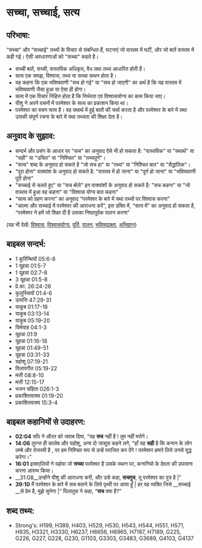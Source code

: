 # सच्चा, सच्चाई, सत्य #

## परिभाषा: ##

“सच्चा” और “सच्चाई” तथ्यों के विचार से संबन्धित हैं, घटनाएं जो वास्तव में घटीं, और जो बातें वास्तव में कही गई। ऐसी अवधारणाओं को "सच्चा" कहते है।

* सच्ची बातें, सच्ची, वास्तविक अधिकृत, वैध तथा तथ्य आधारित होती हैं।
* सत्य एक समझ, विश्वास, तथ्य या सच्चा कथन होता है।
* यह कहना कि एक भविष्यवाणी "सच हो गई" या "सच हो जाएगी" का अर्थ है कि यह वास्तव में भविष्यवाणी जैसा हुआ या ऐसा ही होगा।
* सत्य में एक विचार निहित्त होता है कि निर्भरता एवं विश्वासयोग्य का काम किया जाए।
* यीशु ने अपने वचनों में परमेश्वर के सत्य का प्रकाशन किया था।
* परमेश्वर का वचन सत्य है। वह यथार्थ में हुई बातों की चर्चा करता है और परमेश्वर के बारे में तथा उसकी संपूर्ण रचना के बारे में यथा तथ्यता की शिक्षा देता है।

## अनुवाद के सुझाव: ##

* सन्दर्भ और प्रसंग के आधार पर "सच" का अनुवाद ऐसे भी हो सकता है: "वास्तविक" या "यथार्थ" या "सही" या "उचित" या "निश्चित" या "तथ्यपूर्ण"।
* "सत्य" शब्द के अनुवाद हो सकते है "जो सच हा" या "तथ्य" या "निश्चित बात" या "सैद्धांतिक"।
* "पूरा होना" वाक्यांश के अनुवाद हो सकते है: "वास्तव में हो जाना" या "पूर्ण हो जाना" या "भविष्यवाणी पूरी होना"
* "सच्चाई से चलते हुए" या "सच बोले" इन वाक्यांशों के अनुवाद हो सकते है: "सच कहना" या "जो वास्तव में हुआ वह कहना" या "विश्वास योग्य बात कहना"
* “सत्य को ग्रहण करना” का अनुवाद “परमेश्वर के बारे में यथा तथ्यों पर विश्वास करना”
* “आत्मा और सच्चाई में परमेश्वर की आराधना करें”, इस उक्ति में, “सत्य में” का अनुवाद हो सकता है, “परमेश्वर ने हमें जो शिक्षा दी है उसका निष्ठापूर्वक पालन करना”

(यह भी देखें: [विश्वास](../believe.md), [विश्वासयोग्य](../faithful.md), [पूर्ति](../fulfill.md), [पालन](../obey.md), [भविष्यद्वक्ता](../prophet.md), [अभिज्ञान](../understand.md))

## बाइबल सन्दर्भ: ##

* 1 कुरिन्थियों 05:6-8
* 1 यूहन्ना 01:5-7
* 1 यूहन्ना 02:7-8
* 3 यूहन्ना 01:5-8
* प्रे.का. 26:24-26
* कुलुस्सियों 01:4-6
* उत्पत्ति 47:29-31
* याकूब 01:17-18
* याकूब 03:13-14
* याकूब 05:19-20
* यिर्मयाह 04:1-3
* यूहन्ना 01:9
* यूहन्ना 01:16-18
* यूहन्ना 01:49-51
* यूहन्ना 03:31-33
* यहोशू 07:19-21
* विलापगीत 05:19-22
* मत्ती 08:8-10
* मत्ती 12:15-17
* भजन संहिता 026:1-3
* प्रकाशितवाक्य  01:19-20
* प्रकाशितवाक्य  15:3-4

## बाइबल कहानियों से उदाहरण: ##

* __02:04__ साँप ने औरत को जवाब दिया, “यह __सच__ नहीं है ! तुम नहीं मरोगे। 
* __14:06__ तुरन्त ही कालेब और यहोशू, अन्य दो जासूस कहने लगे, "हाँ यह __सही__ है कि कनान के लोग लम्बे और तेजस्वी है , पर हम निश्चित रूप से उन्हें पराजित कर देंगे ! परमेश्वर हमारे लिये उनसे युद्ध करेगा।"
* __16:01__ इस्राएलियों ने यहोवा जो __सच्चा__ परमेश्वर है उसके स्थान पर, कनानियो के देवता की  उपासना करना आरम्भ किया।
* __31:08__उन्होंने यीशु की आराधना करी, और उसे कहा, __सचमुच__, तू परमेश्वर का पुत्र है |” 
* __39:10__ मैं परमेश्वर के बारे में सच बताने के लिये पृथ्वी पर आया हूँ | हर वह व्यक्ति जिसे __सच्चाई __से प्रेम है, मुझे सुनेगा |” पिलातुस ने कहा, “__सच__ क्या है?”

## शब्द तथ्य: ##

* Strong's: H199, H389, H403, H529, H530, H543, H544, H551, H571, H935, H3321, H3330, H6237, H6656, H6965, H7187, H7189, G225, G226, G227, G228, G230, G1103, G3303, G3483, G3689, G4103, G4137
